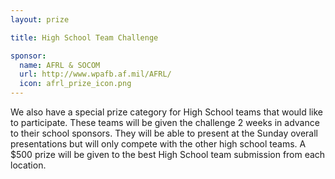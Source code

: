 ```yaml
---
layout: prize 

title: High School Team Challenge

sponsor:
  name: AFRL & SOCOM 
  url: http://www.wpafb.af.mil/AFRL/
  icon: afrl_prize_icon.png
---
```

We also have a special prize category for High School teams that would like to participate. These teams will be given the challenge 2 weeks in advance to their school sponsors. They will be able to present at the Sunday overall presentations but will only compete with the other high school teams. A $500 prize will be given to the best High School team submission from each location. 
